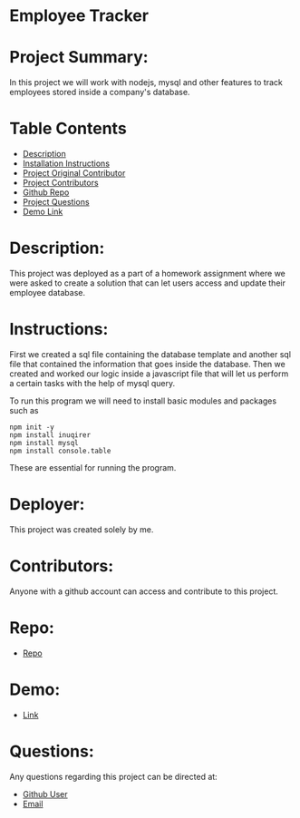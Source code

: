 # Employee Tracker

# Project Summary:
In this project we will work with nodejs, mysql and other features to track employees stored inside a company's database.

# Table Contents
- [Description](#Description)
- [Installation Instructions](#Instructions)
- [Project Original Contributor](#Deployer)
- [Project Contributors](#Contributors)
- [Github Repo](#Repo)
- [Project Questions](#Questions)
- [Demo Link](#Demo)

# Description:
  This project was deployed as a part of a homework assignment where we were asked to create a solution that can let users access and update their employee database. 

# Instructions:
  First we created a sql file containing the database template and another sql file that contained the information that goes inside the database. 
  Then we created and worked our logic inside a javascript file that will let us perform a certain tasks with the help of mysql query. 

  To run this program we will need to install basic modules and packages such as 
  ``` 
  npm init -y
  npm install inuqirer
  npm install mysql
  npm install console.table
  ```

  These are essential for running the program.

# Deployer:    
  This project was created solely by me.

# Contributors:
  Anyone with a github account can access and contribute to this project.

# Repo:
- [Repo](https://github.com/maurya512/Employee_Data)

# Demo:
- [Link](https://drive.google.com/file/d/12JG9lR0LOyfgy6djT-zLItXI_xuONBAf/view)

# Questions:
  Any questions regarding this project can be directed at:
- [Github User](https://github.com/maurya512)
- [Email](patelmaurya0512@gmail.com)
